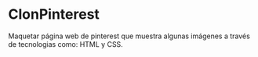 # ClonPinterest
Maquetar página web de pinterest que muestra algunas imágenes a través de tecnologias como: HTML y CSS.

